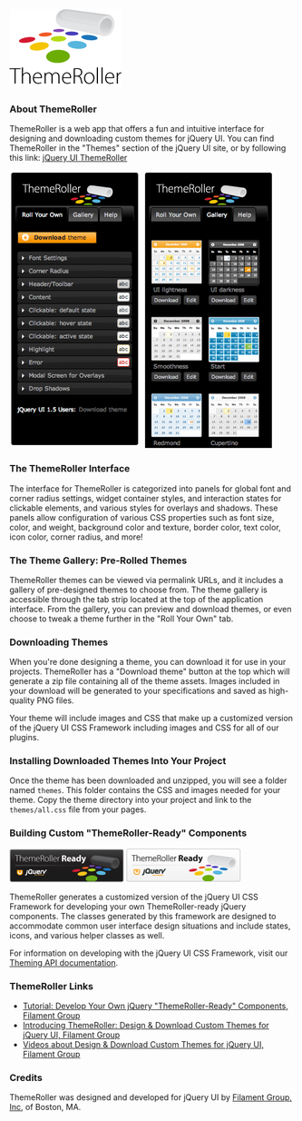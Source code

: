 <script>{
	"title": "Using jQuery UI ThemeRoller",
	"level": "beginner"
}</script>

![ThemeRoller logo](/resources/jquery-ui/themeroller-logo.png)

### About ThemeRoller

ThemeRoller is a web app that offers a fun and intuitive interface for designing and downloading custom themes for jQuery UI. You can find ThemeRoller in the "Themes" section of the jQuery UI site, or by following this link: [jQuery UI ThemeRoller](http://jqueryui.com/themeroller)

![ThemeRoller Sidebar](/resources/jquery-ui/themeroller-interface-new.png)
![ThemeRoller Sidebar](/resources/jquery-ui/themeroller-gallery-new.png)

### The ThemeRoller Interface

The interface for ThemeRoller is categorized into panels for global font and corner radius settings, widget container styles, and interaction states for clickable elements, and various styles for overlays and shadows. These panels allow configuration of various CSS properties such as font size, color, and weight, background color and texture, border color, text color, icon color, corner radius, and more!

### The Theme Gallery: Pre-Rolled Themes

ThemeRoller themes can be viewed via permalink URLs, and it includes a gallery of pre-designed themes to choose from. The theme gallery is accessible through the tab strip located at the top of the application interface. From the gallery, you can preview and download themes, or even choose to tweak a theme further in the "Roll Your Own" tab.

### Downloading Themes

When you're done designing a theme, you can download it for use in your projects. ThemeRoller has a "Download theme" button at the top which will generate a zip file containing all of the theme assets. Images included in your download will be generated to your specifications and saved as high-quality PNG files.

Your theme will include images and CSS that make up a customized version of the jQuery UI CSS Framework including images and CSS for all of our plugins.

### Installing Downloaded Themes Into Your Project

Once the theme has been downloaded and unzipped, you will see a folder named `themes`. This folder contains the CSS and images needed for your theme. Copy the theme directory into your project and link to the `themes/all.css` file from your pages.

### Building Custom "ThemeRoller-Ready" Components
![ThemeRoller Ready Banner](/resources/jquery-ui/themeroller-ready-black-200px.png)
![ThemeRoller Ready Banner](/resources/jquery-ui/themeroller-ready-white-200px.png)

ThemeRoller generates a customized version of the jQuery UI CSS Framework for developing your own ThemeRoller-ready jQuery components. The classes generated by this framework are designed to accommodate common user interface design situations and include states, icons, and various helper classes as well.

For information on developing with the jQuery UI CSS Framework, visit our [Theming API documentation](/jquery-ui/theming/api).

### ThemeRoller Links
* [Tutorial: Develop Your Own jQuery "ThemeRoller-Ready" Components, Filament Group](http://www.filamentgroup.com/lab/developer_your_own_jquery_themeroller_ready_components/)
* [Introducing ThemeRoller: Design & Download Custom Themes for jQuery UI, Filament Group](http://www.filamentgroup.com/lab/introducing_themeroller_design_download_custom_themes_for_jquery_ui/)
* [Videos about Design & Download Custom Themes for jQuery UI, Filament Group](http://www.dizi-izle-film-izle.net)

### Credits

ThemeRoller was designed and developed for jQuery UI by [Filament Group, Inc](http://www.filamentgroup.com), of Boston, MA.
